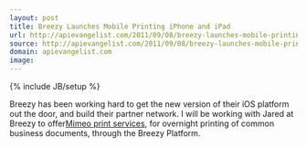 ```yaml
---
layout: post
title: Breezy Launches Mobile Printing iPhone and iPad
url: http://apievangelist.com/2011/09/08/breezy-launches-mobile-printing-iphone-and-ipad/
source: http://apievangelist.com/2011/09/08/breezy-launches-mobile-printing-iphone-and-ipad/
domain: apievangelist.com
image: 
---
```

{% include JB/setup %}<p>
Breezy has been working hard to get the new version of their iOS platform out the door, and build their partner network. I will be working with Jared at Breezy to offer<a title="Mimeo Print Services" href="http://www.mimeo.com/">Mimeo print services</a>, for overnight printing of common business documents, through the Breezy Platform.</p>
